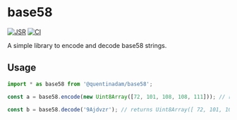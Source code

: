 # base58

[![JSR](https://jsr.io/badges/@quentinadam/base58)](https://jsr.io/@quentinadam/base58)
[![CI](https://github.com/quentinadam/deno-base58/actions/workflows/ci.yml/badge.svg)](https://github.com/quentinadam/deno-base58/actions/workflows/ci.yml)

A simple library to encode and decode base58 strings.

## Usage

```ts
import * as base58 from '@quentinadam/base58';

const a = base58.encode(new Uint8Array([72, 101, 108, 108, 111])); // returns '9Ajdvzr'

const b = base58.decode('9Ajdvzr'); // returns Uint8Array([ 72, 101, 108, 108, 111 ])
```
